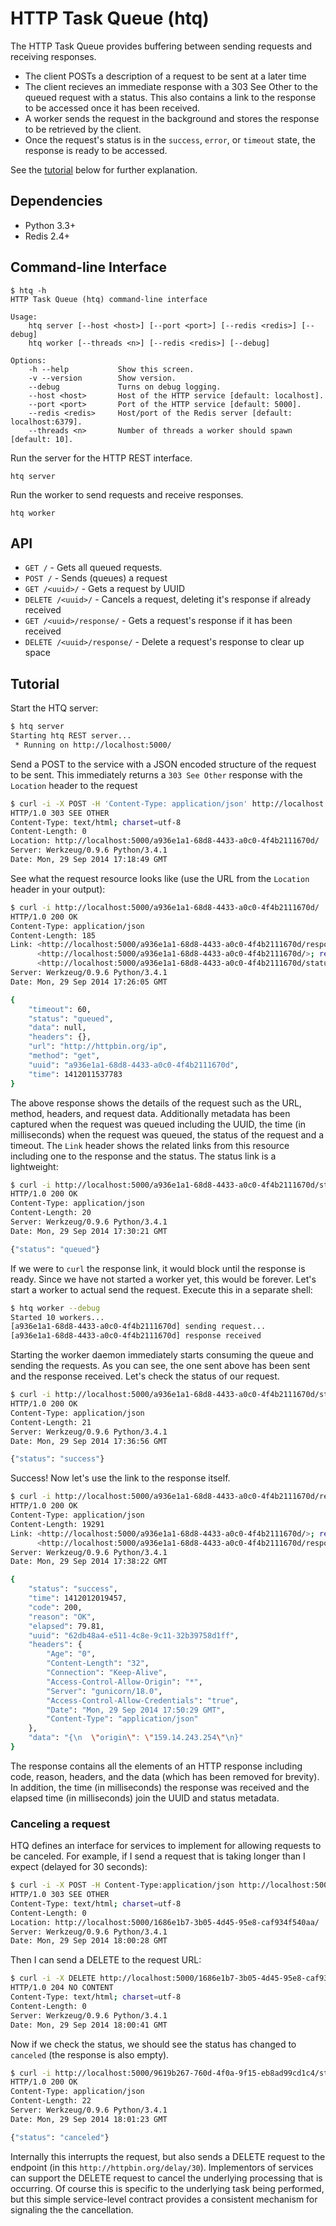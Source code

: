 # HTTP Task Queue (htq)

The HTTP Task Queue provides buffering between sending requests and receiving responses.


- The client POSTs a description of a request to be sent at a later time
- The client recieves an immediate response with a 303 See Other to the queued request with a status. This also contains a link to the response to be accessed once it has been received.
- A worker sends the request in the background and stores the response to be retrieved by the client.
- Once the request's status is in the `success`, `error`, or `timeout` state, the response is ready to be accessed.

See the [tutorial](#tutorial) below for further explanation.

## Dependencies

- Python 3.3+
- Redis 2.4+

## Command-line Interface

```
$ htq -h
HTTP Task Queue (htq) command-line interface

Usage:
    htq server [--host <host>] [--port <port>] [--redis <redis>] [--debug]
    htq worker [--threads <n>] [--redis <redis>] [--debug]

Options:
    -h --help           Show this screen.
    -v --version        Show version.
    --debug             Turns on debug logging.
    --host <host>       Host of the HTTP service [default: localhost].
    --port <port>       Port of the HTTP service [default: 5000].
    --redis <redis>     Host/port of the Redis server [default: localhost:6379].
    --threads <n>       Number of threads a worker should spawn [default: 10].
```

Run the server for the HTTP REST interface.

```
htq server
```

Run the worker to send requests and receive responses.

```
htq worker
```

## API

- `GET /` - Gets all queued requests.
- `POST /` - Sends (queues) a request
- `GET /<uuid>/` - Gets a request by UUID
- `DELETE /<uuid>/` - Cancels a request, deleting it's response if already received
- `GET /<uuid>/response/` - Gets a request's response if it has been received
- `DELETE /<uuid>/response/` - Delete a request's response to clear up space

## Tutorial

Start the HTQ server:

```bash
$ htq server
Starting htq REST server...
 * Running on http://localhost:5000/
```

Send a POST to the service with a JSON encoded structure of the request to be sent. This immediately returns a `303 See Other` response with the `Location` header to the request

```bash
$ curl -i -X POST -H 'Content-Type: application/json' http://localhost:5000 -d '{"url": "http://httpbin.org/ip"}'
HTTP/1.0 303 SEE OTHER
Content-Type: text/html; charset=utf-8
Content-Length: 0
Location: http://localhost:5000/a936e1a1-68d8-4433-a0c0-4f4b2111670d/
Server: Werkzeug/0.9.6 Python/3.4.1
Date: Mon, 29 Sep 2014 17:18:49 GMT
```

See what the request resource looks like (use the URL from the `Location` header in your output):

```bash
$ curl -i http://localhost:5000/a936e1a1-68d8-4433-a0c0-4f4b2111670d/
HTTP/1.0 200 OK
Content-Type: application/json
Content-Length: 185
Link: <http://localhost:5000/a936e1a1-68d8-4433-a0c0-4f4b2111670d/response/>; rel="response",
      <http://localhost:5000/a936e1a1-68d8-4433-a0c0-4f4b2111670d/>; rel="self",
      <http://localhost:5000/a936e1a1-68d8-4433-a0c0-4f4b2111670d/status/>; rel="status"
Server: Werkzeug/0.9.6 Python/3.4.1
Date: Mon, 29 Sep 2014 17:26:05 GMT

{
    "timeout": 60,
    "status": "queued",
    "data": null,
    "headers": {},
    "url": "http://httpbin.org/ip",
    "method": "get",
    "uuid": "a936e1a1-68d8-4433-a0c0-4f4b2111670d",
    "time": 1412011537783
}
```

The above response shows the details of the request such as the URL, method, headers, and request data. Additionally metadata has been captured when the request was queued including the UUID, the time (in milliseconds) when the request was queued, the status of the request and a timeout. The `Link` header shows the related links from this resource including one to the response and the status. The status link is a lightweight:


```bash
$ curl -i http://localhost:5000/a936e1a1-68d8-4433-a0c0-4f4b2111670d/status/
HTTP/1.0 200 OK
Content-Type: application/json
Content-Length: 20
Server: Werkzeug/0.9.6 Python/3.4.1
Date: Mon, 29 Sep 2014 17:30:21 GMT

{"status": "queued"}
```

If we were to `curl` the response link, it would block until the response is ready. Since we have not started a worker yet, this would be forever. Let's start a worker to actual send the request. Execute this in a separate shell:

```bash
$ htq worker --debug
Started 10 workers...
[a936e1a1-68d8-4433-a0c0-4f4b2111670d] sending request...
[a936e1a1-68d8-4433-a0c0-4f4b2111670d] response received
```

Starting the worker daemon immediately starts consuming the queue and sending the requests. As you can see, the one sent above has been sent and the response received. Let's check the status of our request.

```bash
$ curl -i http://localhost:5000/a936e1a1-68d8-4433-a0c0-4f4b2111670d/status/
HTTP/1.0 200 OK
Content-Type: application/json
Content-Length: 21
Server: Werkzeug/0.9.6 Python/3.4.1
Date: Mon, 29 Sep 2014 17:36:56 GMT

{"status": "success"}
```

Success! Now let's use the link to the response itself.

```bash
$ curl -i http://localhost:5000/a936e1a1-68d8-4433-a0c0-4f4b2111670d/response/
HTTP/1.0 200 OK
Content-Type: application/json
Content-Length: 19291
Link: <http://localhost:5000/a936e1a1-68d8-4433-a0c0-4f4b2111670d/>; rel="request",
      <http://localhost:5000/a936e1a1-68d8-4433-a0c0-4f4b2111670d/response/>; rel="self"
Server: Werkzeug/0.9.6 Python/3.4.1
Date: Mon, 29 Sep 2014 17:38:22 GMT

{
    "status": "success",
    "time": 1412012019457,
    "code": 200,
    "reason": "OK",
    "elapsed": 79.81,
    "uuid": "62db48a4-e511-4c8e-9c11-32b39758d1ff",
    "headers": {
        "Age": "0",
        "Content-Length": "32",
        "Connection": "Keep-Alive",
        "Access-Control-Allow-Origin": "*",
        "Server": "gunicorn/18.0",
        "Access-Control-Allow-Credentials": "true",
        "Date": "Mon, 29 Sep 2014 17:50:29 GMT",
        "Content-Type": "application/json"
    },
    "data": "{\n  \"origin\": \"159.14.243.254\"\n}"
}
```

The response contains all the elements of an HTTP response including code, reason, headers, and the data (which has been removed for brevity). In addition, the time (in milliseconds) the response was received and the elapsed time (in milliseconds) join the UUID and status metadata.

### Canceling a request

HTQ defines an interface for services to implement for allowing requests to be canceled. For example, if I send a request that is taking longer than I expect (delayed for 30 seconds):

```bash
$ curl -i -X POST -H Content-Type:application/json http://localhost:5000 -d '{"url": "http://httpbin.org/delay/30"}'
HTTP/1.0 303 SEE OTHER
Content-Type: text/html; charset=utf-8
Content-Length: 0
Location: http://localhost:5000/1686e1b7-3b05-4d45-95e8-caf934f540aa/
Server: Werkzeug/0.9.6 Python/3.4.1
Date: Mon, 29 Sep 2014 18:00:28 GMT
```

Then I can send a DELETE to the request URL:

```bash
$ curl -i -X DELETE http://localhost:5000/1686e1b7-3b05-4d45-95e8-caf934f540aa/
HTTP/1.0 204 NO CONTENT
Content-Type: text/html; charset=utf-8
Content-Length: 0
Server: Werkzeug/0.9.6 Python/3.4.1
Date: Mon, 29 Sep 2014 18:00:41 GMT
```

Now if we check the status, we should see the status has changed to `canceled` (the response is also empty).

```bash
$ curl -i http://localhost:5000/9619b267-760d-4f0a-9f15-eb8ad99cd1c4/status/
HTTP/1.0 200 OK
Content-Type: application/json
Content-Length: 22
Server: Werkzeug/0.9.6 Python/3.4.1
Date: Mon, 29 Sep 2014 18:01:23 GMT

{"status": "canceled"}
```

Internally this interrupts the request, but also sends a DELETE request to the endpoint (in this `http://httpbin.org/delay/30`). Implementors of services can support the DELETE request to cancel the underlying processing that is occurring. Of course this is specific to the underlying task being performed, but this simple service-level contract provides a consistent mechanism for signaling the the cancellation.
